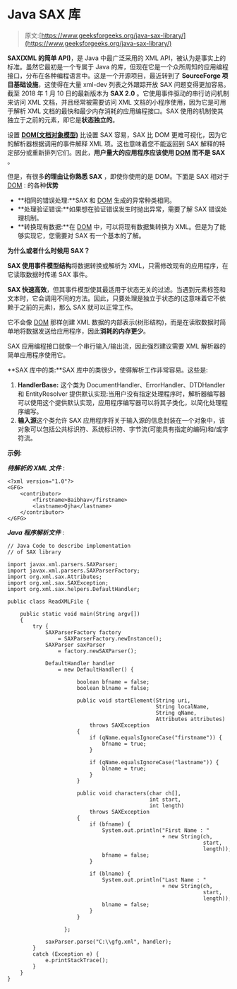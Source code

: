 # Java SAX 库

> 原文:[https://www.geeksforgeeks.org/java-sax-library/](https://www.geeksforgeeks.org/java-sax-library/)

**SAX(XML 的简单 API)**，是 Java 中最广泛采用的 XML API，被认为是事实上的标准。虽然它最初是一个专属于 Java 的库，但现在它是一个众所周知的应用编程接口，分布在各种编程语言中。这是一个开源项目，最近转到了 **SourceForge 项目基础设施**，这使得在大量 xml-dev 列表之外跟踪开放 SAX 问题变得更加容易。截至 2018 年 1 月 10 日的最新版本为 **SAX 2.0** 。它使用事件驱动的串行访问机制来访问 XML 文档，并且经常被需要访问 XML 文档的小程序使用，因为它是可用于解析 XML 文档的最快和最少内存消耗的应用编程接口。SAX 使用的机制使其独立于之前的元素，即它是**状态独立的**。

设置 **[DOM(文档对象模型)](https://www.geeksforgeeks.org/dom-document-object-model/)** 比设置 SAX 容易，SAX 比 DOM 更难可视化，因为它的解析器根据调用的事件解释 XML 项。这也意味着您不能返回到 SAX 解释的特定部分或重新排列它们。因此，**用户量大的应用程序应该使用 [DOM](https://www.geeksforgeeks.org/dom-document-object-model/) 而不是 SAX** 。

但是，有很多**的理由让你熟悉 SAX** ，即使你使用的是 DOM。下面是 SAX 相对于 [DOM](https://www.geeksforgeeks.org/dom-document-object-model/) : 的各种**优势**

*   **相同的错误处理:**SAX 和 [DOM](https://www.geeksforgeeks.org/dom-document-object-model/) 生成的异常种类相同。
*   **处理验证错误:**如果想在验证错误发生时抛出异常，需要了解 SAX 错误处理机制。
*   **转换现有数据:**在 [DOM](https://www.geeksforgeeks.org/dom-document-object-model/) 中，可以将现有数据集转换为 XML。但是为了能够实现它，您需要对 SAX 有一个基本的了解。

**为什么或者什么时候用 SAX？**

**SAX 使用事件模型结构**将数据转换或解析为 XML，只需修改现有的应用程序，在它读取数据时传递 SAX 事件。

**SAX 快速高效**，但其事件模型使其最适用于状态无关的过滤。当遇到元素标签和文本时，它会调用不同的方法。因此，只要处理是独立于状态的(这意味着它不依赖于之前的元素)，那么 SAX 就可以正常工作。

它不会像 [DOM](https://www.geeksforgeeks.org/dom-document-object-model/) 那样创建 XML 数据的内部表示(树形结构)，而是在读取数据时简单地将数据发送给应用程序，因此**消耗的内存更少**。

SAX 应用编程接口就像一个串行输入/输出流，因此强烈建议需要 XML 解析器的简单应用程序使用它。

**SAX 库中的类:**SAX 库中的类很少，使得解析工作非常容易。这些是:

1.  **HandlerBase:** 这个类为 DocumentHandler、ErrorHandler、DTDHandler 和 EntityResolver 提供默认实现:当用户没有指定处理程序时，解析器编写器可以使用这个提供默认实现，应用程序编写器可以将其子类化，以简化处理程序编写。
2.  **输入源**这个类允许 SAX 应用程序将关于输入源的信息封装在一个对象中，该对象可以包括公共标识符、系统标识符、字节流(可能具有指定的编码)和/或字符流。

**示例:**

***待解析的 XML 文件*** :

```
<?xml version="1.0"?>
<GFG>
    <contributor>
        <firstname>Baibhav</firstname>
        <lastname>Ojha</lastname>
    </contributor>
</GFG>
```

***Java 程序解析文件*** :

```
// Java Code to describe implementation
// of SAX library

import javax.xml.parsers.SAXParser;
import javax.xml.parsers.SAXParserFactory;
import org.xml.sax.Attributes;
import org.xml.sax.SAXException;
import org.xml.sax.helpers.DefaultHandler;

public class ReadXMLFile {

    public static void main(String argv[])
    {
        try {
            SAXParserFactory factory
                = SAXParserFactory.newInstance();
            SAXParser saxParser
                = factory.newSAXParser();

            DefaultHandler handler
                = new DefaultHandler() {

                      boolean bfname = false;
                      boolean blname = false;

                      public void startElement(String uri,
                                               String localName,
                                               String qName,
                                               Attributes attributes)
                          throws SAXException
                      {
                          if (qName.equalsIgnoreCase("firstname")) {
                              bfname = true;
                          }

                          if (qName.equalsIgnoreCase("lastname")) {
                              blname = true;
                          }
                      }

                      public void characters(char ch[],
                                             int start,
                                             int length)
                          throws SAXException
                      {
                          if (bfname) {
                              System.out.println("First Name : "
                                                 + new String(ch,
                                                              start,
                                                              length));
                              bfname = false;
                          }

                          if (blname) {
                              System.out.println("Last Name : "
                                                 + new String(ch,
                                                              start,
                                                              length));
                              blname = false;
                          }
                      }

                  };

            saxParser.parse("C:\\gfg.xml", handler);
        }
        catch (Exception e) {
            e.printStackTrace();
        }
    }
}
```